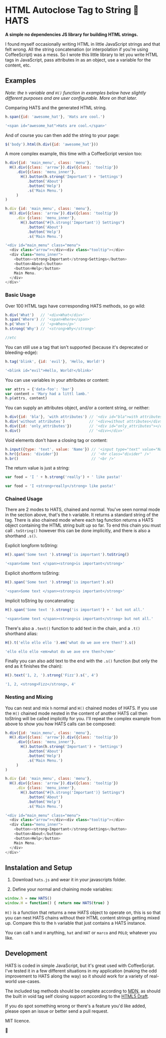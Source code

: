 # HTML Autoclose Tag to String 🎩 HATS

**A simple no dependencies JS library for building HTML strings.**

I found myself occasionally writing HTML in little JavaScript strings and
that felt wrong. All the string concatenation (or interpolation if you're
using CoffeeScript) was a mess. So I wrote this little library to let you
write HTML tags in JavaScript, pass attributes in as an object, use a variable
for the content, etc.

## Examples

_Note: the `h` variable and `H()` function in examples below have slightly 
different purposes and are user configurable. More on that later._

Comparing HATS and the generated HTML string.

```js
h.span({id: 'awesome_hat'}, 'Hats are cool.')

'<span id="awesome_hat">Hats are cool.</span>'
```

And of course you can then add the string to your page:

```js
$('body').html(h.div({id: 'awesome_hat'}))
```

A more complex example, this time with a CoffeeScript version too:

```js
h.div({id: 'main_menu', class: 'menu'},
  H().div({class: 'arrow'}).div({class: 'tooltip'})
     .div({class: 'menu_inner'},
       H().button(h.strong('Important') + 'Settings')
          .button('About')
          .button('Help')
          .s('Main Menu.')
     )
)

h.div {id: 'main_menu', class: 'menu'},
  H().div({class: 'arrow'}).div({class: 'tooltip'})
     .div {class: 'menu_inner'},
       H().button("#{h.strong('Important')} Settings")
          .button('About')
          .button('Help')
          .s('Main Menu.')

'<div id="main_menu" class="menu">
  <div class="arrow"></div><div class="tooltip"></div>
  <div class="menu_inner">
    <button><strong>Important</strong>Settings</button>
    <button>About</button>
    <button>Help</button>
    Main Menu.
  </div>
</div>'
```

### Basic Usage

Over 100 HTML tags have corresponding HATS methods, so go wild:

```js
h.div('What')   // '<div>What</div>'
h.span('Where') // '<span>Where</span>'
h.p('When')     // '<p>When</p>'
h.strong('Why') // '<strong>Why</strong>'

//etc
```

You can still use a tag that isn't supported (because it's deprecated or 
bleeding-edge):

```js
h.tag('blink', {id: 'evil'}, 'Hello, World!')

'<blink id="evil">Hello, World!</blink>'
```

You can use variables in your attributes or content:

```js
var attrs = {'data-foo': 'bar'}
var content = 'Mary had a littl lamb.'
h.p(attrs, content)
```

You can supply an attributes object, and/or a content string, or neither:

```js
h.div({id: 'bla'}, 'with attributes') // '<div id="bla">with attributes</div>'
h.div('without attributes')           // '<div>without attributes</div>'
h.div({id: 'only_attributes'})        // '<div id="only_attributes"></div>'
h.div()                               // '<div></div>'
```

Void elements don't have a closing tag or content:

```js
h.input({type: 'text', value: 'Name'}) // '<input type="text" value="Name" />'
h.hr({class: 'divider'})               // '<hr class="divider" />'
h.br()                                 // '<br />'
```

The return value is just a string:

```js
var food = 'I ' + h.strong('really') + ' like pasta!'

var food = 'I <strong>really</strong> like pasta!'
```

### Chained Usage

There are 2 modes to HATS, chained and normal. You've seen normal mode in
the section above, that's the `h` variable. It returns a standard string of
the tag. There is also chained mode where each tag function returns a HATS
object containing the HTML string built up so far. To end this chain you must
call `.toString()` however this can be done implicitly, and there is also a
shorthand `.s()`.

Explicit longform toString:

```js
H().span('Some text ').strong('is important').toString()

'<span>Some text </span><strong>is important</strong>'
```

Explicit shortform toString:

```js
H().span('Some text ').strong('is important').s()

'<span>Some text </span><strong>is important</strong>'
```

Implicit toString by concatenating:

```js
H().span('Some text ').strong('is important') + ' but not all.'

'<span>Some text </span><strong>is important</strong> but not all.'
```

There's also a `.text()` function to add text in the chain, and a `.t()` 
shorthand alias:

```js
H().t('ello ello ello ').em('what do we ave ere then?').s()

'ello ello ello <em>what do we ave ere then?</em>'
```

Finally you can also add text to the end with the `.s()` function 
(but only the end as it finishes the chain):

```js
H().text('1, 2, ').strong('Fizz').s(', 4')

'1, 2, <strong>Fizz</strong>, 4'
```

### Nesting and Mixing

You can nest and mix `h` normal and `H()` chained modes of HATS. If you use the
`H()` chained mode nested in the content of another HATS call then toString will
be called implicitly for you. I'll repeat the complex example from above to show
you how HATS calls can be composed:

```js
h.div({id: 'main_menu', class: 'menu'},
  H().div({class: 'arrow'}).div({class: 'tooltip'})
     .div({class: 'menu_inner'},
       H().button(h.strong('Important') + 'Settings')
          .button('About')
          .button('Help')
          .s('Main Menu.')
     )
)

h.div {id: 'main_menu', class: 'menu'},
  H().div({class: 'arrow'}).div({class: 'tooltip'})
     .div {class: 'menu_inner'},
       H().button("#{h.strong('Important')} Settings")
          .button('About')
          .button('Help')
          .s('Main Menu.')

'<div id="main_menu" class="menu">
  <div class="arrow"></div><div class="tooltip"></div>
  <div class="menu_inner">
    <button><strong>Important</strong>Settings</button>
    <button>About</button>
    <button>Help</button>
    Main Menu.
  </div>
</div>'
```


## Instalation and Setup

1) Download `hats.js` and wear it in your javascripts folder.

2) Define your normal and chaining mode variables:

```js
window.h = new HATS()
window.H = function() { return new HATS(true) }
```

`H()` is a function that returns a new HATS object to operate on, this
is so that you can nest HATS chains without their HTML content strings getting
mixed up. Compare this to the `h` variable that just contains a HATS instance.

You can call `h` and `H` anything, `hat` and `HAT` or `marco` and 
`POLO`; whatever you like.


## Development

HATS is coded in simple JavaScript, but it's great used with CoffeeScript.
I've tested it in a few different situations in my application (making the odd
improvement to HATS along the way) so it should work for a variety of real-world 
use-cases.

The included tag methods should be complete according to 
[MDN](http://developer.mozilla.org/en/docs/Web/HTML/Element), as should the
built in void tag self closing support according to the 
[HTML5 Draft](http://www.w3.org/TR/html5/syntax.html#void-elements).

If you do spot something wrong or there's a feature you'd like added, please 
open an issue or better send a pull request.

MIT licence.

🎩 

